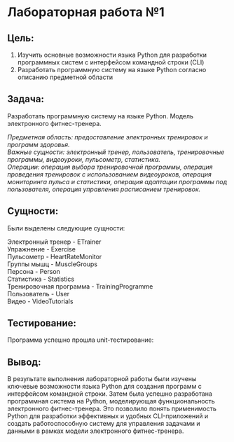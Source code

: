 # Лабораторная работа №1

## Цель: 
1. Изучить основные возможности языка Python для разработки программных систем с интерфейсом командной строки (CLI)
2. Разработать программную систему на языке Python согласно описанию предметной области
## Задача:
Разработать программную систему на языке Python. Модель электронного фитнес-тренера.

<em>
Предметная область: предоставление электронных тренировок и программ здоровья.<br>
Важные сущности: электронный тренер, пользователь, тренировочные программы, видеоуроки, пульсометр, статистика.<br>
Операции: операция выбора тренировочной программы, операция проведения тренировок с использованием видеоуроков, операция мониторинга пульса и статистики, операция адаптации программы под пользователя, операция управления расписанием тренировок.
</em>

## Сущности:
Были выделены следующие сущности:

Электронный тренер - ETrainer <br>
Упражнение - Exercise <br>
Пульсометр - HeartRateMonitor <br>
Группы мышц - MuscleGroups <br>
Персона - Person <br>
Статистика - Statistics <br>
Тренировочная программа - TrainingProgramme <br>
Пользователь - User <br>
Видео - VideoTutorials <br>


## Тестирование:
Программа успешно прошла unit-тестирование:





## Вывод:
В результате выполнения лабораторной работы были изучены ключевые возможности языка Python для создания программ с интерфейсом командной строки. Затем была успешно разработана программная система на Python, моделирующая функциональность электронного фитнес-тренера. Это позволило понять применимость Python для разработки эффективных и удобных CLI-приложений и создать работоспособную систему для управления задачами и данными в рамках модели электронного фитнес-тренера.
